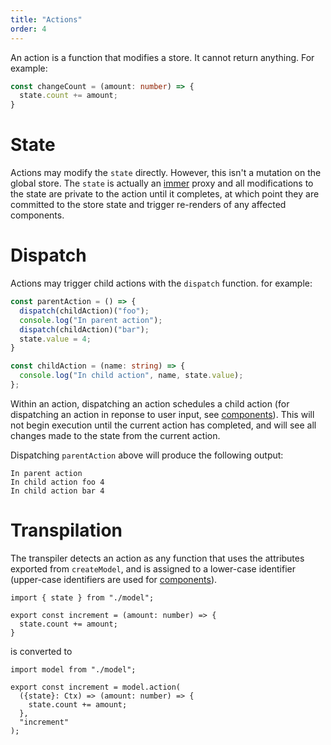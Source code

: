```yaml
---
title: "Actions"
order: 4
---
```


An action is a function that modifies a store. It cannot return anything. For
example:

```ts
const changeCount = (amount: number) => {
  state.count += amount;
}
```

# State

Actions may modify the `state` directly. However, this isn't a mutation on the
global store. The `state` is actually an
[immer](https://github.com/immerjs/immer) proxy and all modifications to the
state are private to the action until it completes, at which point they are committed
to the store state and trigger re-renders of any affected components.

# Dispatch

Actions may trigger child actions with the `dispatch` function. for example:

```ts
const parentAction = () => {
  dispatch(childAction)("foo");
  console.log("In parent action");
  dispatch(childAction)("bar");
  state.value = 4;
}

const childAction = (name: string) => {
  console.log("In child action", name, state.value);
};
```

Within an action, dispatching an action schedules a child action (for
dispatching an action in reponse to user input, see [components](./components)).
This will not begin execution until the current action has completed, and will
see all changes made to the state from the current action.

Dispatching `parentAction` above will produce the following output:

```
In parent action
In child action foo 4
In child action bar 4
```

# Transpilation

The transpiler detects an action as any function that uses the attributes
exported from `createModel`, and is assigned to a lower-case identifier
(upper-case identifiers are used for [components](./components)).

```tsx
import { state } from "./model";

export const increment = (amount: number) => {
  state.count += amount;
}
```

is converted to

```tsx
import model from "./model";

export const increment = model.action(
  ({state}: Ctx) => (amount: number) => {
    state.count += amount;
  },
  "increment"
);
```

